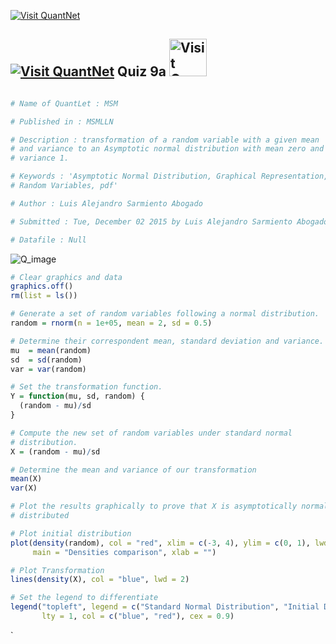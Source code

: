 [<img src="https://github.com/QuantLet/Styleguide-and-Validation-procedure/blob/master/pictures/banner.png" alt="Visit QuantNet">](http://quantlet.de/index.php?p=info)

## [<img src="https://github.com/QuantLet/Styleguide-and-Validation-procedure/blob/master/pictures/qloqo.png" alt="Visit QuantNet">](http://quantlet.de/) **Quiz 9a** [<img src="https://github.com/QuantLet/Styleguide-and-Validation-procedure/blob/master/pictures/QN2.png" width="60" alt="Visit QuantNet 2.0">](http://quantlet.de/d3/ia)

```yaml

# Name of QuantLet : MSM

# Published in : MSMLLN

# Description : transformation of a random variable with a given mean
# and variance to an Asymptotic normal distribution with mean zero and
# variance 1.

# Keywords : 'Asymptotic Normal Distribution, Graphical Representation,
# Random Variables, pdf'

# Author : Luis Alejandro Sarmiento Abogado

# Submitted : Tue, December 02 2015 by Luis Alejandro Sarmiento Abogado

# Datafile : Null
```
![Q_image](https://github.com/xuxiu/MSMquiz/blob/master/quiz9a_5_11/Quiz%209a.png?raw=true)

```r
# Clear graphics and data
graphics.off()
rm(list = ls())

# Generate a set of random variables following a normal distribution.
random = rnorm(n = 1e+05, mean = 2, sd = 0.5)

# Determine their correspondent mean, standard deviation and variance.
mu  = mean(random)
sd  = sd(random)
var = var(random)

# Set the transformation function.
Y = function(mu, sd, random) {
  (random - mu)/sd
}

# Compute the new set of random variables under standard normal
# distribution.
X = (random - mu)/sd

# Determine the mean and variance of our transformation
mean(X)
var(X)

# Plot the results graphically to prove that X is asymptotically normal
# distributed

# Plot initial distribution
plot(density(random), col = "red", xlim = c(-3, 4), ylim = c(0, 1), lwd = 2, 
     main = "Densities comparison", xlab = "")

# Plot Transformation
lines(density(X), col = "blue", lwd = 2)

# Set the legend to differentiate
legend("topleft", legend = c("Standard Normal Distribution", "Initial Distribution"), 
       lty = 1, col = c("blue", "red"), cex = 0.9)


```




`


